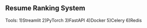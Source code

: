 ## Resume Ranking System


Tools:
  1)Streamlit
  2)PyTorch
  3)FastAPI
  4)Docker
  5)Celery
  6)Redis











